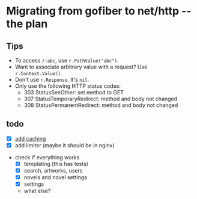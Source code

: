 # Migrating from gofiber to net/http -- the plan

## Tips

- To access `/:abc`, use `r.PathValue("abc")`.
- Want to associate arbitrary value with a request? Use `r.Context.Value()`.
- Don't use `r.Response`. It's `nil`.
- Only use the following HTTP status codes:
  - 303 StatusSeeOther: set method to GET
  - 307 StatusTemporaryRedirect: method and body not changed
  - 308 StatusPermanentRedirect: method and body not changed

## todo

- [x] [add caching](features/caching.md)
- [x] add limiter (maybe it should be in nginx)
- check if everything works
  - [x] templating (this has tests)
  - [x] search, artworks, users
  - [x] novels and novel settings
  - [x] settings
  - what else?
